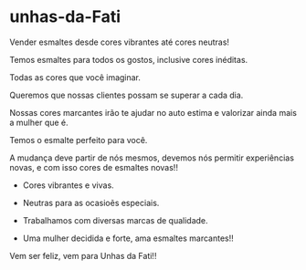 # unhas-da-Fati

Vender esmaltes desde cores vibrantes até cores neutras!

Temos esmaltes para todos os gostos, inclusive cores inéditas.

Todas as cores que você imaginar.

Queremos que nossas clientes possam se superar a cada dia.

Nossas cores marcantes irão te ajudar no auto estima e valorizar ainda mais a mulher que é.

Temos o esmalte perfeito para você.

A mudança deve partir de nós mesmos, devemos nós permitir experiências novas, e com isso cores de esmaltes novas!!

- Cores vibrantes e vivas.

- Neutras para as ocasioẽs especiais.
  
- Trabalhamos com diversas marcas de qualidade.

- Uma mulher decidida e forte, ama esmaltes marcantes!!

Vem ser feliz, vem para Unhas da Fati!!

